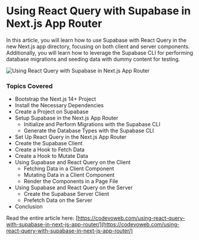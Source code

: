 # Using React Query with Supabase in Next.js App Router

In this article, you will learn how to use Supabase with React Query in the new Next.js app directory, focusing on both client and server components. Additionally, you will learn how to leverage the Supabase CLI for performing database migrations and seeding data with dummy content for testing.

![Using React Query with Supabase in Next.js App Router](https://codevoweb.com/wp-content/uploads/2024/01/Using-React-Query-with-Supabase-in-Next.js-App-Router.webp)

### Topics Covered

- Bootstrap the Next.js 14+ Project
- Install the Necessary Dependencies
- Create a Project on Supabase
- Setup Supabase in the Next.js App Router
  - Initialize and Perform Migrations with the Supabase CLI
  - Generate the Database Types with the Supabase CLI
- Set Up React Query in the Next.js App Router
- Create the Supabase Client
- Create a Hook to Fetch Data
- Create a Hook to Mutate Data
- Using Supabase and React Query on the Client
  - Fetching Data in a Client Component
  - Mutating Data in a Client Component
  - Render the Components in a Page File
- Using Supabase and React Query on the Server
  - Create the Supabase Server Client
  - Prefetch Data on the Server
- Conclusion


Read the entire article here: [https://codevoweb.com/using-react-query-with-supabase-in-next-js-app-router/](https://codevoweb.com/using-react-query-with-supabase-in-next-js-app-router/)
